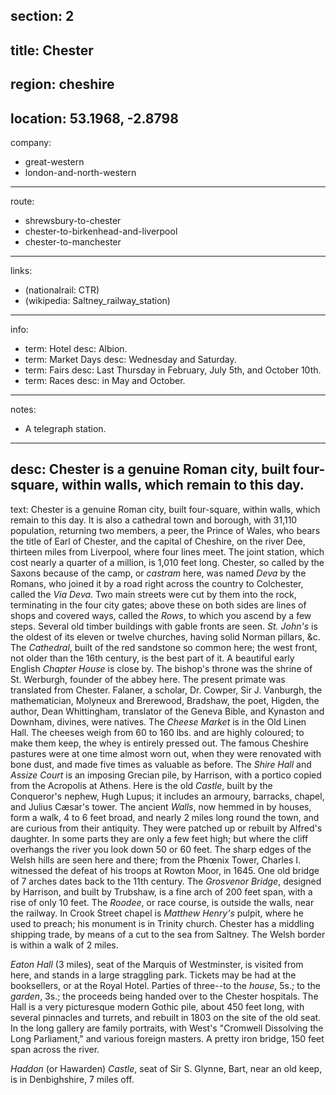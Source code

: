 section: 2
----
title: Chester
----
region: cheshire
----
location: 53.1968, -2.8798
----
company:
- great-western
- london-and-north-western
----
route:
- shrewsbury-to-chester
- chester-to-birkenhead-and-liverpool
- chester-to-manchester
----
links:
- (nationalrail: CTR)
- (wikipedia: Saltney_railway_station)
----
info:
- term: Hotel
  desc: Albion.
- term: Market Days
  desc: Wednesday and Saturday.
- term: Fairs
  desc: Last Thursday in February, July 5th, and October 10th.
- term: Races
  desc: in May and October.
----
notes:
- A telegraph station.
----
desc: Chester is a genuine Roman city, built four-square, within walls, which remain to this day.
----
text: <span class="smcp">Chester</span> is a genuine Roman city, built four-square, within walls, which remain to this day. It is also a cathedral town and borough, with 31,110 population, returning two members, a peer, the Prince of Wales, who bears the title of Earl of Chester, and the capital of Cheshire, on the river Dee, thirteen miles from Liverpool, where four lines meet. The joint station, which cost nearly a quarter of a million, is 1,010 feet long. Chester, so called by the Saxons because of the camp, or *castram* here, was named *Deva* by the Romans, who joined it by a road right across the country to Colchester, called the *Via Deva*. Two main streets were cut by them into the rock, terminating in the four city gates; above these on both sides are lines of shops and covered ways, called the *Rows*, to which you ascend by a few steps. Several old timber buildings with gable fronts are seen. *St. John's* is the oldest of its eleven or twelve churches, having solid Norman pillars, &c. The *Cathedral*, built of the red sandstone so common here; the west front, not older than the 16th century, is the best part of it. A beautiful early English *Chapter House* is close by. The bishop's throne was the shrine of St. Werburgh, founder of the abbey here. The present primate was translated from Chester. Falaner, a scholar, Dr. Cowper, Sir J. Vanburgh, the mathematician, Molyneux and Brerewood, Bradshaw, the poet, Higden, the author, Dean Whittingham, translator of the Geneva Bible, and Kynaston and Downham, divines, were natives. The *Cheese Market* is in the Old Linen Hall. The cheeses weigh from 60 to 160 lbs. and are highly coloured; to make them keep, the whey is entirely pressed out. The famous Cheshire pastures were at one time almost worn out, when they were renovated with bone dust, and made five times as valuable as before. The *Shire Hall* and *Assize Court* is an imposing Grecian pile, by Harrison, with a portico copied from the Acropolis at Athens. Here is the old *Castle*, built by the Conqueror's nephew, Hugh Lupus; it includes an armoury, barracks, chapel, and Julius Cæsar's tower. The ancient *Walls*, now hemmed in by houses, form a walk, 4 to 6 feet broad, and nearly 2 miles long round the town, and are curious from their antiquity. They were patched up or rebuilt by Alfred's daughter. In some parts they are only a few feet high; but where the cliff overhangs the river you look down 50 or 60 feet. The sharp edges of the Welsh hills are seen here and there; from the Phœnix Tower, Charles I. witnessed the defeat of his troops at Rowton Moor, in 1645. One old bridge of 7 arches dates back to the 11th century. The *Grosvenor Bridge*, designed by Harrison, and built by Trubshaw, is a fine arch of 200 feet span, with a rise of only 10 feet. The *Roodee*, or race course, is outside the walls, near the railway. In Crook Street chapel is *Matthew Henry's* pulpit, where he used to preach; his monument is in Trinity church. Chester has a middling shipping trade, by means of a cut to the sea from Saltney. The Welsh border is within a walk of 2 miles.

*Eaton Hall* (3 miles), seat of the Marquis of Westminster, is visited from here, and stands in a large straggling park. Tickets may be had at the booksellers, or at the Royal Hotel. Parties of three--to the *house*, 5s.; to the *garden*, 3s.; the proceeds being handed over to the Chester hospitals. The Hall is a very picturesque modern Gothic pile, about 450 feet long, with several pinnacles and turrets, and rebuilt in 1803 on the site of the old seat. In the long gallery are family portraits, with West's "Cromwell Dissolving the Long Parliament," and various foreign masters. A pretty iron bridge, 150 feet span across the river.

*Haddon* (or Hawarden) *Castle*, seat of Sir S. Glynne, Bart, near an old keep, is in Denbighshire, 7 miles off.

